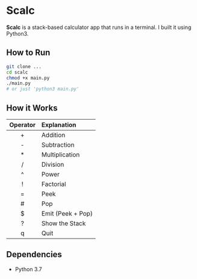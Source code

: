 # Scalc

**Scalc** is a stack-based calculator app that runs in a terminal. I built it using Python3.



## How to Run

```bash
git clone ...
cd scalc
chmod +x main.py
./main.py
# or just 'python3 main.py'
```



## How it Works

| Operator | Explanation       |
|:--------:|:------------------|
| +        | Addition          |
| -        | Subtraction       |
| *        | Multiplication    |
| /        | Division          |
| ^        | Power             |
| !        | Factorial         |
| =        | Peek              |
| #        | Pop               |
| $        | Emit (Peek + Pop) |
| ?        | Show the Stack    |
| q        | Quit              |



## Dependencies

* Python 3.7


